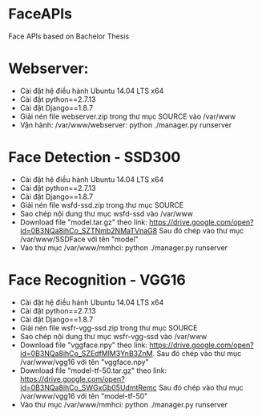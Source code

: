 # FaceAPIs
Face APIs based on Bachelor Thesis

# Webserver:
- Cài đặt hệ điều hành Ubuntu 14.04 LTS x64
- Cài đặt python==2.7.13
- Cài đặt Django==1.8.7
- Giải nén file webserver.zip trong thư mục SOURCE vào /var/www
- Vận hành: /var/www/webserver:
	python ./manager.py runserver

# Face Detection - SSD300
- Cài đặt hệ điều hành Ubuntu 14.04 LTS x64
- Cài đặt python==2.7.13
- Cài đặt Django==1.8.7
- Giải nén file wsfd-ssd.zip trong thư mục SOURCE
- Sao chép nội dung thư mục wsfd-ssd vào /var/www
- Download file "model.tar.gz" theo link: https://drive.google.com/open?id=0B3NQa8ihCo_SZTNmb2NMaTVnaG8
Sau đó chép vào thư mục /var/www/SSDFace với tên "model"
- Vào thư mục /var/www/mmhci:
	python ./manager.py runserver

# Face Recognition - VGG16
- Cài đặt hệ điều hành Ubuntu 14.04 LTS x64
- Cài đặt python==2.7.13
- Cài đặt Django==1.8.7
- Giải nén file wsfr-vgg-ssd.zip trong thư mục SOURCE
- Sao chép nội dung thư mục wsfr-vgg-ssd vào /var/www
- Download file "vggface.npy" theo link: https://drive.google.com/open?id=0B3NQa8ihCo_SZEdfMlM3YnB3ZnM.
Sau đó chép vào thư mục /var/www/vgg16 với tên "vggface.npy"
- Download file "model-tf-50.tar.gz" theo link: https://drive.google.com/open?id=0B3NQa8ihCo_SWGxGb05UdmtRemc
Sau đó chép vào thư mục /var/www/vgg16 với tên "model-tf-50"
- Vào thư mục /var/www/mmhci:
python ./manager.py runserver